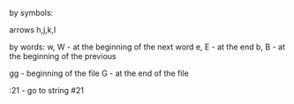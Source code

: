 by symbols:

arrows
h,j,k,l

by words:
w, W - at the beginning of the next word
e, E - at the end
b, B - at the beginning of the previous


gg - beginning of the file
G - at the end of the file

:21 <Enter> - go to string #21